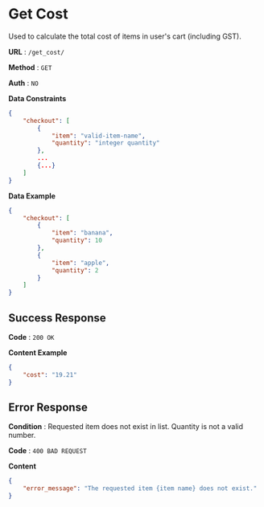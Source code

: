 # Get Cost
Used to calculate the total cost of items in user's cart (including GST).

**URL** : `/get_cost/`

**Method** : `GET`

**Auth** : `NO`

**Data Constraints**

```json
{
    "checkout": [
        {
            "item": "valid-item-name",
            "quantity": "integer quantity"
        },
        ...
        {...}
    ]
}
```

**Data Example**

```json
{
    "checkout": [
        {
            "item": "banana",
            "quantity": 10
        },
        {
            "item": "apple",
            "quantity": 2
        }
    ]
}
```
## Success Response
**Code** : `200 OK`

**Content Example**

```json
{
    "cost": "19.21"
}
```

## Error Response
**Condition** : Requested item does not exist in list. Quantity is not a valid number.

**Code** : `400 BAD REQUEST`

**Content**
```json
{
    "error_message": "The requested item {item name} does not exist."
}
```